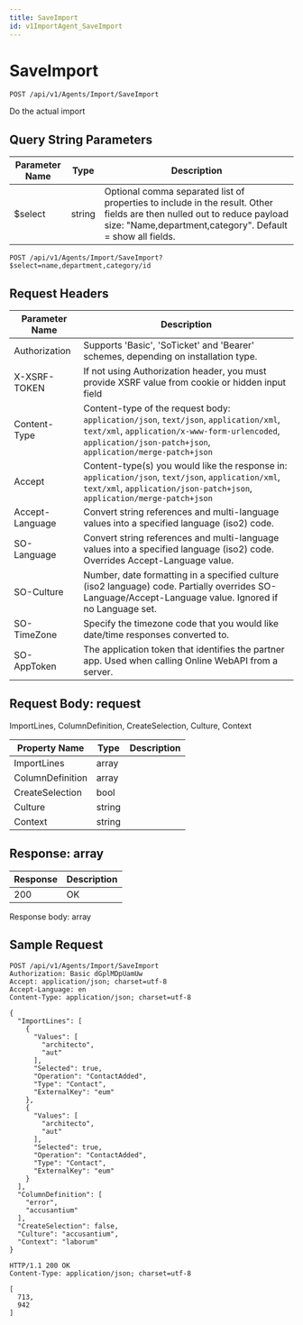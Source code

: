 ```yaml
---
title: SaveImport
id: v1ImportAgent_SaveImport
---
```


# SaveImport

```http
POST /api/v1/Agents/Import/SaveImport
```

Do the actual import







## Query String Parameters

| Parameter Name | Type |  Description |
|----------------|------|--------------|
| $select | string |  Optional comma separated list of properties to include in the result. Other fields are then nulled out to reduce payload size: "Name,department,category". Default = show all fields. |

```http
POST /api/v1/Agents/Import/SaveImport?$select=name,department,category/id
```


## Request Headers

| Parameter Name | Description |
|----------------|-------------|
| Authorization  | Supports 'Basic', 'SoTicket' and 'Bearer' schemes, depending on installation type. |
| X-XSRF-TOKEN   | If not using Authorization header, you must provide XSRF value from cookie or hidden input field |
| Content-Type | Content-type of the request body: `application/json`, `text/json`, `application/xml`, `text/xml`, `application/x-www-form-urlencoded`, `application/json-patch+json`, `application/merge-patch+json` |
| Accept         | Content-type(s) you would like the response in: `application/json`, `text/json`, `application/xml`, `text/xml`, `application/json-patch+json`, `application/merge-patch+json` |
| Accept-Language | Convert string references and multi-language values into a specified language (iso2) code. |
| SO-Language | Convert string references and multi-language values into a specified language (iso2) code. Overrides Accept-Language value. |
| SO-Culture | Number, date formatting in a specified culture (iso2 language) code. Partially overrides SO-Language/Accept-Language value. Ignored if no Language set. |
| SO-TimeZone | Specify the timezone code that you would like date/time responses converted to. |
| SO-AppToken | The application token that identifies the partner app. Used when calling Online WebAPI from a server. |

## Request Body: request  

ImportLines, ColumnDefinition, CreateSelection, Culture, Context 

| Property Name | Type |  Description |
|----------------|------|--------------|
| ImportLines | array |  |
| ColumnDefinition | array |  |
| CreateSelection | bool |  |
| Culture | string |  |
| Context | string |  |


## Response: array



| Response | Description |
|----------------|-------------|
| 200 | OK |

Response body: array


## Sample Request

```http!
POST /api/v1/Agents/Import/SaveImport
Authorization: Basic dGplMDpUamUw
Accept: application/json; charset=utf-8
Accept-Language: en
Content-Type: application/json; charset=utf-8

{
  "ImportLines": [
    {
      "Values": [
        "architecto",
        "aut"
      ],
      "Selected": true,
      "Operation": "ContactAdded",
      "Type": "Contact",
      "ExternalKey": "eum"
    },
    {
      "Values": [
        "architecto",
        "aut"
      ],
      "Selected": true,
      "Operation": "ContactAdded",
      "Type": "Contact",
      "ExternalKey": "eum"
    }
  ],
  "ColumnDefinition": [
    "error",
    "accusantium"
  ],
  "CreateSelection": false,
  "Culture": "accusantium",
  "Context": "laborum"
}
```

```http_
HTTP/1.1 200 OK
Content-Type: application/json; charset=utf-8

[
  713,
  942
]
```